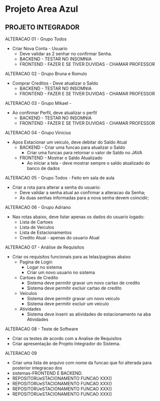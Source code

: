 # Projeto Area Azul
## PROJETO INTEGRADOR
ALTERACAO 01 - Grupo Todos
* Criar Nova Conta - Usuario
  * Deve validar as 2 senhar no confirmar Senha. 
  * BACKEND - TESTAR NO INSOMNIA
  * FRONTEND - FAZER E SE TIVER DUVIDAS - CHAMAR PROFESSOR

ALTERACAO 02 - Grupo Bruna e Romulo
* Comprar Creditos - Deve atualizar o Saldo
  * BACKEND - TESTAR NO INSOMNIA
  * FRONTEND - FAZER E SE TIVER DUVIDAS - CHAMAR PROFESSOR

ALTERACAO 03 - Grupo Mikael -  
* Ao confirmar Perfil, deve atualizar o perfil
  * BACKEND - TESTAR NO INSOMNIA
  * FRONTEND - FAZER E SE TIVER DUVIDAS - CHAMAR PROFESSOR

ALTERACAO 04 - Grupo Vinicius
* Apos Estacionar um veiculo, deve debitar do Saldo Atual
  * BACKEND - Criar uma funcao para atualizar o Saldo
     * Criar uma funcao para retornar o valor de Saldo no JAVA 
  * FRONTEND - Mostrar o Saldo Atualizado
    * Ao iniciar a tela - deve mostrar sempre o saldo atualizado do banco de dados

ALTERACAO 05 - Grupo Todos - Feito em sala de aula
* Criar a rota para alterar a senha do usuario:
  * Deve validar a senha atual ao confirmar a alteracao da Senha; 
  * As duas senhas informadas para a nova senha devem coincidir;

ALTERACAO 06 - Grupo Adriano
* Nas rotas abaixo, deve listar apenas os dados do usuario logado:
   * Lista de Cartoes
   * Lista de Veiculos
   * Lista de Estacionamentos
   * Credito Atual - apenas do usuario Atual

ALTERACAO 07 - Análise de Requisitos
* Criar os requisitos funcionais para as telas/paginas abaixo
  * Pagina de Login
    * Logar no sistema 
    * Criar um novo usuario no sistema
  * Cartoes de Credito
    * Sistema deve permitir gravar um novo cartao de credito
    * Sistema deve permitir excluir cartao de credito
  * Veículos
    * Sistema deve permitir gravar um novo veiculo
    * Sistema deve permitir excluir um veiculo
  * Atividades
    * Sistema deve inserir as atividades de estacionamento na aba Atividades

ALTERACAO 08 - Teste de Software
* Criar os testes de acordo com a Analise de Requisitos
* Criar apresentação de Projeto Integrador do Sistema.

ALTERACAO 09
* Criar uma lista de arquivo com nome da funcao que foi alterada para posterior integracao dos
* sistemas-FRONTEND E BACKEND.
* REPOSITORUeSTACIONAMENTO FUNCAO XXX()
* REPOSITORUeSTACIONAMENTO FUNCAO XXX()
* REPOSITORUeSTACIONAMENTO FUNCAO XXX()
* REPOSITORUeSTACIONAMENTO FUNCAO XXX()